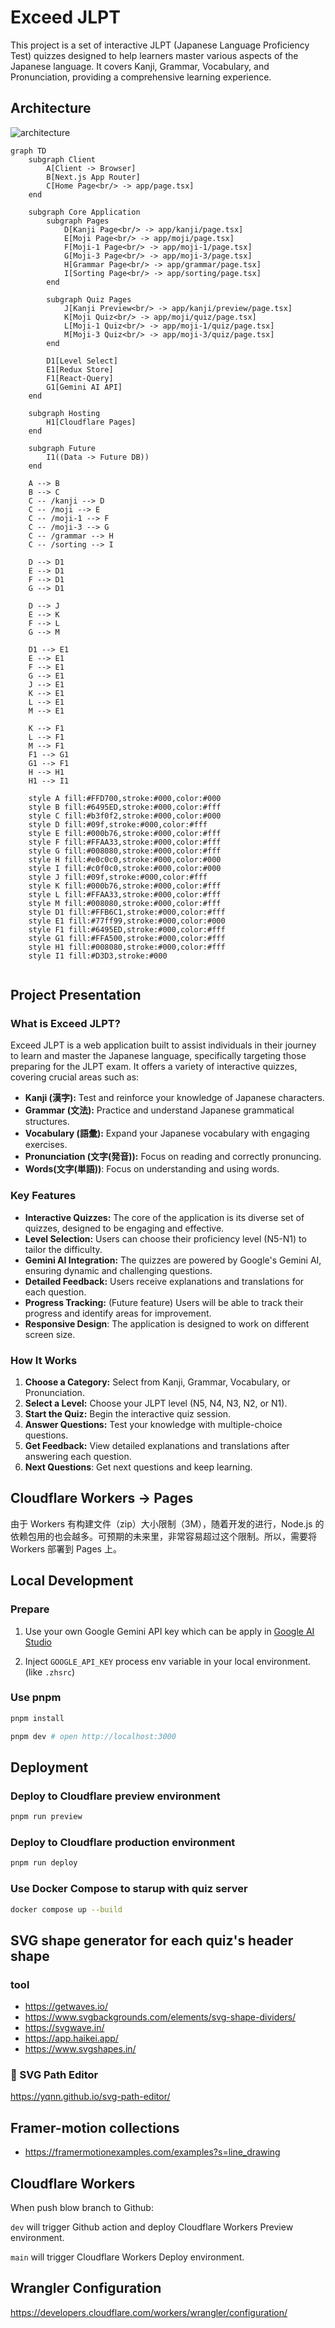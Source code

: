 # Exceed JLPT

This project is a set of interactive JLPT (Japanese Language Proficiency Test) quizzes designed to help learners master various aspects of the Japanese language. It covers Kanji, Grammar, Vocabulary, and Pronunciation, providing a comprehensive learning experience.

## Architecture
![architecture](./architecture.svg)

```mermaid
graph TD
    subgraph Client
        A[Client -> Browser]
        B[Next.js App Router]
        C[Home Page<br/> -> app/page.tsx]
    end

    subgraph Core Application
        subgraph Pages
            D[Kanji Page<br/> -> app/kanji/page.tsx]
            E[Moji Page<br/> -> app/moji/page.tsx]
            F[Moji-1 Page<br/> -> app/moji-1/page.tsx]
            G[Moji-3 Page<br/> -> app/moji-3/page.tsx]
            H[Grammar Page<br/> -> app/grammar/page.tsx]
            I[Sorting Page<br/> -> app/sorting/page.tsx]
        end
        
        subgraph Quiz Pages
            J[Kanji Preview<br/> -> app/kanji/preview/page.tsx]
            K[Moji Quiz<br/> -> app/moji/quiz/page.tsx]
            L[Moji-1 Quiz<br/> -> app/moji-1/quiz/page.tsx]
            M[Moji-3 Quiz<br/> -> app/moji-3/quiz/page.tsx]
        end

        D1[Level Select]
        E1[Redux Store]
        F1[React-Query]
        G1[Gemini AI API]
    end

    subgraph Hosting
        H1[Cloudflare Pages]
    end

    subgraph Future
        I1((Data -> Future DB))
    end

    A --> B
    B --> C
    C -- /kanji --> D
    C -- /moji --> E
    C -- /moji-1 --> F
    C -- /moji-3 --> G
    C -- /grammar --> H
    C -- /sorting --> I

    D --> D1
    E --> D1
    F --> D1
    G --> D1
    
    D --> J
    E --> K
    F --> L
    G --> M
    
    D1 --> E1
    E --> E1
    F --> E1
    G --> E1
    J --> E1
    K --> E1
    L --> E1
    M --> E1

    K --> F1
    L --> F1
    M --> F1
    F1 --> G1
    G1 --> F1
    H --> H1
    H1 --> I1

    style A fill:#FFD700,stroke:#000,color:#000
    style B fill:#6495ED,stroke:#000,color:#fff
    style C fill:#b3f0f2,stroke:#000,color:#000
    style D fill:#09f,stroke:#000,color:#fff
    style E fill:#000b76,stroke:#000,color:#fff
    style F fill:#FFAA33,stroke:#000,color:#fff
    style G fill:#008080,stroke:#000,color:#fff
    style H fill:#e0c0c0,stroke:#000,color:#000
    style I fill:#c0f0c0,stroke:#000,color:#000
    style J fill:#09f,stroke:#000,color:#fff
    style K fill:#000b76,stroke:#000,color:#fff
    style L fill:#FFAA33,stroke:#000,color:#fff
    style M fill:#008080,stroke:#000,color:#fff
    style D1 fill:#FFB6C1,stroke:#000,color:#fff
    style E1 fill:#77ff99,stroke:#000,color:#000
    style F1 fill:#6495ED,stroke:#000,color:#fff
    style G1 fill:#FFA500,stroke:#000,color:#fff
    style H1 fill:#008080,stroke:#000,color:#fff
    style I1 fill:#D3D3,stroke:#000


```

## Project Presentation

### What is Exceed JLPT?

Exceed JLPT is a web application built to assist individuals in their journey to learn and master the Japanese language, specifically targeting those preparing for the JLPT exam.  It offers a variety of interactive quizzes, covering crucial areas such as:

*   **Kanji (漢字):** Test and reinforce your knowledge of Japanese characters.
*   **Grammar (文法):** Practice and understand Japanese grammatical structures.
*   **Vocabulary (語彙):** Expand your Japanese vocabulary with engaging exercises.
*   **Pronunciation (文字(発音)):** Focus on reading and correctly pronuncing.
*   **Words(文字(単語))**: Focus on understanding and using words.

### Key Features

*   **Interactive Quizzes:** The core of the application is its diverse set of quizzes, designed to be engaging and effective.
*   **Level Selection:** Users can choose their proficiency level (N5-N1) to tailor the difficulty.
*   **Gemini AI Integration:**  The quizzes are powered by Google's Gemini AI, ensuring dynamic and challenging questions.
*   **Detailed Feedback:** Users receive explanations and translations for each question.
*   **Progress Tracking:** (Future feature) Users will be able to track their progress and identify areas for improvement.
* **Responsive Design**: The application is designed to work on different screen size.

### How It Works

1.  **Choose a Category:** Select from Kanji, Grammar, Vocabulary, or Pronunciation.
2.  **Select a Level:** Choose your JLPT level (N5, N4, N3, N2, or N1).
3.  **Start the Quiz:** Begin the interactive quiz session.
4.  **Answer Questions:** Test your knowledge with multiple-choice questions.
5.  **Get Feedback:** View detailed explanations and translations after answering each question.
6. **Next Questions**: Get next questions and keep learning.

## Cloudflare Workers -> Pages

由于 Workers 有构建文件（zip）大小限制（3M），随着开发的进行，Node.js 的依赖包用的也会越多。可预期的未来里，非常容易超过这个限制。所以，需要将 Workers 部署到 Pages 上。

## Local Development

### Prepare

1. Use your own Google Gemini API key which can be apply in [Google AI Studio](https://aistudio.google.com/apikey)

2. Inject `GOOGLE_API_KEY` process env variable in your local environment.(like `.zhsrc`)

### Use pnpm

```bash
pnpm install

pnpm dev # open http://localhost:3000
```

## Deployment

### Deploy to Cloudflare preview environment

```bash
pnpm run preview
```

### Deploy to Cloudflare production environment

```bash
pnpm run deploy
```

### Use Docker Compose to starup with quiz server

```bash
docker compose up --build
```

## SVG shape generator for each quiz's header shape

### tool

- https://getwaves.io/
- https://www.svgbackgrounds.com/elements/svg-shape-dividers/
- https://svgwave.in/
- https://app.haikei.app/
- https://www.svgshapes.in/

### 🌟 SVG Path Editor

https://yqnn.github.io/svg-path-editor/

## Framer-motion collections

- https://framermotionexamples.com/examples?s=line_drawing

## Cloudflare Workers

When push blow branch to Github:

``dev`` will trigger Github action and deploy Cloudflare Workers Preview environment.

``main`` will trigger Cloudflare Workers Deploy environment.

## Wrangler Configuration

https://developers.cloudflare.com/workers/wrangler/configuration/